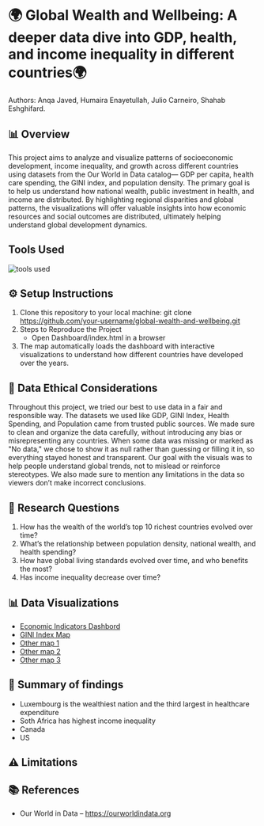 
# 🌍 Global Wealth and Wellbeing: A deeper data dive into GDP, health, and income inequality in different countries🌍
Authors: Anqa Javed, Humaira Enayetullah, Julio Carneiro, Shahab Eshghifard. 

##  📊 Overview
This project aims to analyze and visualize patterns of socioeconomic development, income inequality, and growth across different countries using datasets from the Our World in Data catalog— GDP per capita, health care spending, the GINI index, and population density. The primary goal is to help us understand how national wealth, public investment in health, and income are distributed. By highlighting regional disparities and global patterns, the visualizations will offer valuable insights into how economic resources and social outcomes are distributed, ultimately  helping understand global development dynamics.

## Tools Used
![tools used](https://github.com/user-attachments/assets/6786f8e2-7ae4-47c0-a1f8-5e1b4e27807e)

## ⚙️ Setup Instructions
1. Clone this repository to your local machine: git clone https://github.com/your-username/global-wealth-and-wellbeing.git
2. Steps to Reproduce the Project
    * Open Dashboard/index.html in a browser
3. The map automatically loads the dashboard with interactive visualizations to understand how different countries have developed over the years.

## 🧭 Data Ethical Considerations
Throughout this project, we tried our best to use data in a fair and responsible way. The datasets we used like GDP, GINI Index, Health Spending, and Population came from trusted public sources. We made sure to clean and organize the data carefully, without introducing any bias or misrepresenting any countries. When some data was missing or marked as "No data," we chose to show it as null rather than guessing or filling it in, so everything stayed honest and transparent. Our goal with the visuals was to help people understand global trends, not to mislead or reinforce stereotypes. We also made sure to mention any limitations in the data so viewers don’t make incorrect conclusions.

## 📌 Research Questions 
1. How has the wealth of the world’s top 10 richest countries evolved over time?
2. What’s the relationship between population density, national wealth, and health spending?
3. How have global living standards evolved over time, and who benefits the most?
4. Has income inequality decrease over time?


## 📊 Data Visualizations
* [Economic Indicators Dashbord](https://juliocezarcarneiro.github.io/global-wealth-and-wellbeing/Dashboard/index.html)
* [GINI Index Map](https://juliocezarcarneiro.github.io/global-wealth-and-wellbeing/choropleth_map/index.html)
* [Other map 1](https://juliocezarcarneiro.github.io/global-wealth-and-wellbeing/MAPS/Plotly/plotly_choropleth_gdp_gini.html)
* [Other map 2](https://juliocezarcarneiro.github.io/global-wealth-and-wellbeing/MAPS/Leaflet/leaflet_choropleth_tiles.html)
* [Other map 3](https://juliocezarcarneiro.github.io/global-wealth-and-wellbeing/MAPS/Leaflet/Income_class.html)


## 📝 Summary of findings
* Luxembourg is the wealthiest nation and the third largest in healthcare expenditure
* Soth Africa has highest income inequality
* Canada
* US

## ⚠️  Limitations


## 📚 References 
* Our World in Data – https://ourworldindata.org
